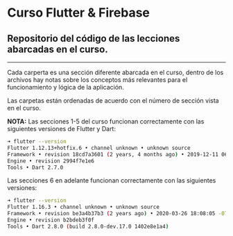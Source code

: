 # Curso Flutter & Firebase

## Repositorio del código de las lecciones abarcadas en el curso. 

-------------------------------------

Cada carperta es una sección diferente abarcada en el curso, dentro de los archivos hay notas sobre los conceptos más relevantes para el funcionamiento y lógica de la aplicación. 

Las carpetas están ordenadas de acuerdo con el número de sección vista en el curso. 

**NOTA:** Las secciones 1-5 del curso funcionan correctamente con las siguientes versiones de Flutter y Dart: 

``` bash
➜ flutter --version
Flutter 1.12.13+hotfix.6 • channel unknown • unknown source
Framework • revision 18cd7a3601 (2 years, 4 months ago) • 2019-12-11 06:35:39 -0800
Engine • revision 2994f7e1e6
Tools • Dart 2.7.0
```

Las secciones 6 en adelante funcionan correctamente con las siguientes versiones:

```bash
➜ flutter --version
Flutter 1.16.3 • channel unknown • unknown source
Framework • revision be3a4b37b3 (2 years ago) • 2020-03-26 18:08:05 -0700
Engine • revision b2bdeb3f0f
Tools • Dart 2.8.0 (build 2.8.0-dev.17.0 1402e8e1a4)
```





